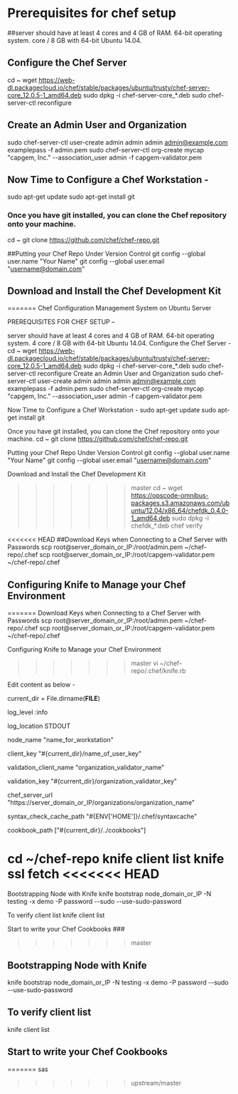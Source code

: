 # Prerequisites for chef setup

##server should have at least 4 cores and 4 GB of RAM.
64-bit operating system. 
core / 8 GB  with 64-bit Ubuntu 14.04.

## Configure the Chef Server
cd ~
wget https://web-dl.packagecloud.io/chef/stable/packages/ubuntu/trusty/chef-server-core_12.0.5-1_amd64.deb
sudo dpkg -i chef-server-core_*.deb
sudo chef-server-ctl reconfigure

## Create an Admin User and Organization
sudo chef-server-ctl user-create admin admin admin admin@example.com examplepass -f admin.pem
sudo chef-server-ctl org-create mycap "capgem, Inc." --association_user admin -f capgem-validator.pem 

## Now Time to Configure a Chef Workstation -
sudo apt-get update
sudo apt-get install git

### Once you have git installed, you can clone the Chef repository onto your machine.
cd ~
git clone https://github.com/chef/chef-repo.git

##Putting your Chef Repo Under Version Control
git config --global user.name "Your Name"
git config --global user.email "username@domain.com"

## Download and Install the Chef Development Kit
=======
Chef Configuration Management System on Ubuntu Server

PREREQUISITES FOR CHEF SETUP –

server should have at least 4 cores and 4 GB of RAM.
64-bit operating system. 
4 core / 8 GB  with 64-bit Ubuntu 14.04.
Configure the Chef Server  -
 cd ~
wget https://web-dl.packagecloud.io/chef/stable/packages/ubuntu/trusty/chef-server-core_12.0.5-1_amd64.deb
sudo dpkg -i chef-server-core_*.deb
sudo chef-server-ctl reconfigure
Create an Admin User and Organization
sudo chef-server-ctl user-create admin admin admin admin@example.com examplepass -f admin.pem
sudo chef-server-ctl org-create mycap "capgem, Inc." --association_user admin -f capgem-validator.pem 

Now Time to Configure a Chef Workstation -
sudo apt-get update
sudo apt-get install git

Once you have git installed, you can clone the Chef repository onto your machine.
cd ~
git clone https://github.com/chef/chef-repo.git

Putting your Chef Repo Under Version Control
git config --global user.name "Your Name"
git config --global user.email "username@domain.com"

Download and Install the Chef Development Kit
>>>>>>> master
cd ~
wget https://opscode-omnibus-packages.s3.amazonaws.com/ubuntu/12.04/x86_64/chefdk_0.4.0-1_amd64.deb
sudo dpkg -i chefdk_*.deb
chef verify

<<<<<<< HEAD
##Download Keys when Connecting to a Chef Server with Passwords
scp root@server_domain_or_IP:/root/admin.pem ~/chef-repo/.chef
scp root@server_domain_or_IP:/root/capgem-validator.pem ~/chef-repo/.chef

## Configuring Knife to Manage your Chef Environment
=======
Download Keys when Connecting to a Chef Server with Passwords
scp root@server_domain_or_IP:/root/admin.pem ~/chef-repo/.chef
scp root@server_domain_or_IP:/root/capgem-validator.pem ~/chef-repo/.chef

Configuring Knife to Manage your Chef Environment
>>>>>>> master
vi ~/chef-repo/.chef/knife.rb

Edit content as below -

current_dir = File.dirname(__FILE__)

log_level                :info

log_location             STDOUT

node_name                "name_for_workstation"

client_key               "#{current_dir}/name_of_user_key"

validation_client_name   "organization_validator_name"

validation_key           "#{current_dir}/organization_validator_key"

chef_server_url          "https://server_domain_or_IP/organizations/organization_name"

syntax_check_cache_path  "#{ENV['HOME']}/.chef/syntaxcache"

cookbook_path            ["#{current_dir}/../cookbooks"]

cd ~/chef-repo
knife client list
knife ssl fetch
<<<<<<< HEAD
=======

Bootstrapping Node with Knife
knife bootstrap node_domain_or_IP -N testing -x demo -P password --sudo --use-sudo-password

To verify client list
knife client list

Start to write your Chef Cookbooks ###







>>>>>>> master

## Bootstrapping Node with Knife
knife bootstrap node_domain_or_IP -N testing -x demo -P password --sudo --use-sudo-password

## To verify client list
knife client list

## Start to write your Chef Cookbooks ###
=======
sas
>>>>>>> upstream/master

